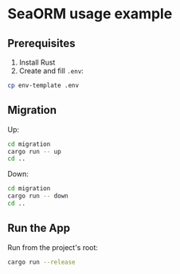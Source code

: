 # SeaORM usage example

## Prerequisites
1. Install Rust
2. Create and fill `.env`:
```bash
cp env-template .env
```

## Migration
Up:
```bash
cd migration
cargo run -- up
cd ..
```

Down:
```bash
cd migration
cargo run -- down
cd ..
```

## Run the App
Run from the project's root:
```bash
cargo run --release
```
